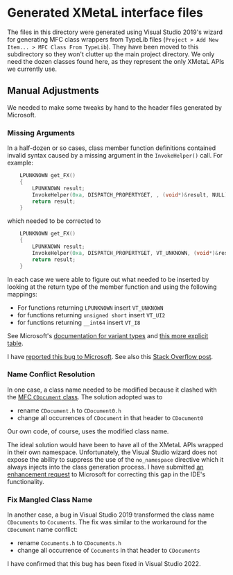# Generated XMetaL interface files

The files in this directory were generated using Visual Studio 2019's wizard for generating MFC class wrappers from TypeLib files (`Project > Add New Item... > MFC Class From TypeLib`). They have been moved to this subdirectory so they won't clutter up the main project directory. We only need the dozen classes found here, as they represent the only XMetaL APIs we currently use.

## Manual Adjustments

We needed to make some tweaks by hand to the header files generated by Microsoft.

### Missing Arguments

In a half-dozen or so cases, class member function definitions contained invalid syntax caused by a missing argument in the `InvokeHelper()` call. For example:

```cpp
	LPUNKNOWN get_FX()
	{
		LPUNKNOWN result;
		InvokeHelper(0xa, DISPATCH_PROPERTYGET, , (void*)&result, NULL);
		return result;
	}
```

which needed to be corrected to

```cpp
	LPUNKNOWN get_FX()
	{
		LPUNKNOWN result;
		InvokeHelper(0xa, DISPATCH_PROPERTYGET, VT_UNKNOWN, (void*)&result, NULL);
		return result;
	}
```

In each case we were able to figure out what needed to be inserted by looking at the return type of the member function and using the following mappings:
- For functions returning `LPUNKNOWN` insert `VT_UNKNOWN`
- for functions returning `unsigned short` insert `VT_UI2`
- for functions returning `__int64` insert `VT_I8`

See Microsoft's [documentation for variant types](https://learn.microsoft.com/en-us/windows/win32/api/wtypes/ne-wtypes-varenum) and [this more explicit table](https://www.quickmacros.com/help/Tables/IDP_VARIANT.html).

I have [reported this bug to Microsoft](https://developercommunity.visualstudio.com/t/Visual-Studio-2022-generates-invalid-syn/10206982). See also this [Stack Overflow post](https://stackoverflow.com/questions/74499468).

### Name Conflict Resolution

In one case, a class name needed to be modified because it clashed with the [MFC `CDocument` class](https://learn.microsoft.com/en-us/cpp/mfc/reference/cdocument-class). The solution adopted was to
- rename `CDocument.h` to `CDocument0.h`
- change all occurrences of `CDocument` in that header to `CDocument0`

Our own code, of course, uses the modified class name.

The ideal solution would have been to have all of the XMetaL APIs wrapped in their own namespace. Unfortunately, the Visual Studio wizard does not expose the ability to suppress the use of the `no_namespace` directive which it always injects into the class generation process. I have submitted [an enhancement request](https://developercommunity.visualstudio.com/t/Allow-suppression-of-no_namespace-direct/10206995) to Microsoft for correcting this gap in the IDE's functionality.

### Fix Mangled Class Name

In another case, a bug in Visual Studio 2019 transformed the class name `CDocuments` to `Cocuments`. The fix was similar to the workaround for the `CDocument` name conflict:
- rename `Cocuments.h` to `CDocuments.h`
- change all occurrence of `Cocuments` in that header to `CDocuments`

I have confirmed that this bug has been fixed in Visual Studio 2022.
